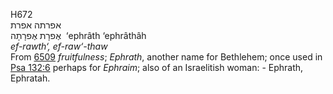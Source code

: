 H672  
אפרתה אפרת  
אֶפרָת אֶפרָתָה ‎ ‘ephrâth ‘ephrâthâh  
*ef-rawth‘,* *ef-raw‘-thaw*  
From [6509](h6509) *fruitfulness*; *Ephrath*, another name for
Bethlehem; once used in [Psa 132:6](psa132.htm#006) perhaps for
*Ephraim*; also of an Israelitish woman: - Ephrath, Ephratah.  
